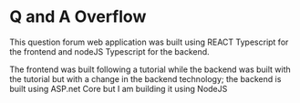 # Q and A Overflow

This question forum web application was built using REACT Typescript for the frontend and nodeJS Typescript for the backend.

The frontend was built following a tutorial while the backend was built with the tutorial but with a change in the backend technology; the backend is built using ASP.net Core but I am building it using NodeJS

